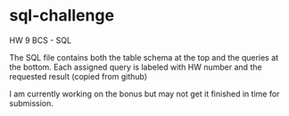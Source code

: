 # sql-challenge
HW 9 BCS - SQL

The SQL file contains both the table schema at the top and the queries at the bottom. 
Each assigned query is labeled with HW number and the requested result (copied from github)

I am currently working on the bonus but may not get it finished in time for submission.